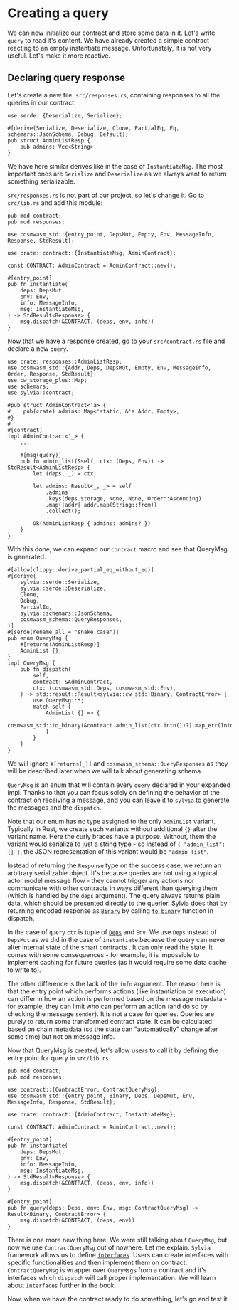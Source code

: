# Creating a query

We can now initialize our contract and store some data in it. Let's write `query` to read it's
content. We have already created a simple contract reacting to an empty instantiate message.
Unfortunately, it is not very useful. Let's make it more reactive.

## Declaring query response

Let's create a new file, `src/responses.rs`, containing responses to all the queries in our contract.

```rust,noplayground
use serde::{Deserialize, Serialize};

#[derive(Serialize, Deserialize, Clone, PartialEq, Eq, schemars::JsonSchema, Debug, Default)]
pub struct AdminListResp {
    pub admins: Vec<String>,
}
```

We have here similar derives like in the case of `InstantiateMsg`.
The most important ones are `Serialize` and `Deserialize` as we always want to return something
serializable.

`src/responses.rs` is not part of our project, so let's change it. Go to `src/lib.rs` and add this module:

```rust,noplayground
pub mod contract;
pub mod responses;

use cosmwasm_std::{entry_point, DepsMut, Empty, Env, MessageInfo, Response, StdResult};

use crate::contract::{InstantiateMsg, AdminContract};

const CONTRACT: AdminContract = AdminContract::new();

#[entry_point]
pub fn instantiate(
    deps: DepsMut,
    env: Env,
    info: MessageInfo,
    msg: InstantiateMsg,
) -> StdResult<Response> {
    msg.dispatch(&CONTRACT, (deps, env, info))
}
```

Now that we have a response created, go to your `src/contract.rs` file and declare a new `query`.

```rust,noplayground
use crate::responses::AdminListResp;
use cosmwasm_std::{Addr, Deps, DepsMut, Empty, Env, MessageInfo, Order, Response, StdResult};
use cw_storage_plus::Map;
use schemars;
use sylvia::contract;

#pub struct AdminContract<'a> {
#    pub(crate) admins: Map<'static, &'a Addr, Empty>,
#}
#
#[contract]
impl AdminContract<'_> {
    ...

    #[msg(query)]
    pub fn admin_list(&self, ctx: (Deps, Env)) -> StdResult<AdminListResp> {
        let (deps, _) = ctx;

        let admins: Result<_, _> = self
            .admins
            .keys(deps.storage, None, None, Order::Ascending)
            .map(|addr| addr.map(String::from))
            .collect();

        Ok(AdminListResp { admins: admins? })
    }
}

```

With this done, we can expand our `contract` macro and see that QueryMsg is generated.

```rust,noplayground
#[allow(clippy::derive_partial_eq_without_eq)]
#[derive(
    sylvia::serde::Serialize,
    sylvia::serde::Deserialize,
    Clone,
    Debug,
    PartialEq,
    sylvia::schemars::JsonSchema,
    cosmwasm_schema::QueryResponses,
)]
#[serde(rename_all = "snake_case")]
pub enum QueryMsg {
    #[returns(AdminListResp)]
    AdminList {},
}
impl QueryMsg {
    pub fn dispatch(
        self,
        contract: &AdminContract,
        ctx: (cosmwasm_std::Deps, cosmwasm_std::Env),
    ) -> std::result::Result<sylvia::cw_std::Binary, ContractError> {
        use QueryMsg::*;
        match self {
            AdminList {} => {
                cosmwasm_std::to_binary(&contract.admin_list(ctx.into())?).map_err(Into::into)
            }
        }
    }
}
```

We will ignore `#[returns(_)]` and `cosmwasm_schema::QueryResponses` as they will be described later
when we will talk about generating schema.

`QueryMsg` is an enum that will contain every `query` declared in your expanded impl. Thanks to
that you can focus solely on defining the behavior of the contract on receiving a message, and you
can leave it to `sylvia` to generate the messages and the `dispatch`.

Note that our enum has no type assigned to the only `AdminList` variant. Typically
in Rust, we create such variants without additional `{}` after the variant name. Here the
curly braces have a purpose. Without, them the variant would serialize to just a string
type - so instead of `{ "admin_list": {} }`, the JSON representation of this variant would be
`"admin_list"`.

Instead of returning the `Response` type on the success
case, we return an arbitrary serializable object. It's because queries are not using a typical
actor model message flow - they cannot trigger any actions nor communicate with other contracts in
ways different than querying them (which is handled by the `deps` argument). The query always
returns plain data, which should be presented directly to the querier.
Sylvia does that by returning encoded response as
[`Binary`](https://docs.rs/cosmwasm-std/1.1.0/cosmwasm_std/struct.Binary.html) by calling
[`to_binary`](https://docs.rs/cosmwasm-std/1.1.0/cosmwasm_std/fn.to_binary.html) function in dispatch.

In the case of `query` `ctx` is tuple of
[`Deps`](https://docs.rs/cosmwasm-std/1.1.0/cosmwasm_std/struct.Deps.html) and `Env`.
We use `Deps` instead of `DepsMut` as we did in the case of `instantiate` because the query can
never alter internal state of the smart contracts . It can only read the state. It comes with some
consequences - for example, it is impossible to implement caching for future queries (as it would
require some data cache to write to).

The other difference is the lack of the `info` argument. The reason here is that the entry point which
performs actions (like instantiation or execution) can differ in how an action is performed based on the
message metadata - for example, they can limit who can perform an action (and do so by checking the
message `sender`). It is not a case for queries. Queries are purely to return some
transformed contract state. It can be calculated based on chain metadata (so the state can
"automatically" change after some time) but not on message info.

Now that QueryMsg is created, let's allow users to call it by defining the entry point for
query in `src/lib.rs`.

```rust,noplayground
pub mod contract;
pub mod responses;

use contract::{ContractError, ContractQueryMsg};
use cosmwasm_std::{entry_point, Binary, Deps, DepsMut, Env, MessageInfo, Response, StdResult};

use crate::contract::{AdminContract, InstantiateMsg};

const CONTRACT: AdminContract = AdminContract::new();

#[entry_point]
pub fn instantiate(
    deps: DepsMut,
    env: Env,
    info: MessageInfo,
    msg: InstantiateMsg,
) -> StdResult<Response> {
    msg.dispatch(&CONTRACT, (deps, env, info))
}

#[entry_point]
pub fn query(deps: Deps, env: Env, msg: ContractQueryMsg) -> Result<Binary, ContractError> {
    msg.dispatch(&CONTRACT, (deps, env))
}
```

There is one more new thing here. We were still talking about `QueryMsg`, but now we use
`ContractQueryMsg` out of nowhere. Let me explain. `Sylvia` framework allows us to define
[`interfaces`](https://docs.rs/sylvia/latest/sylvia/attr.interface.html). Users can create
interfaces with specific functionalities and then implement them on contract. `ContractQueryMsg` is
wrapper over `QueryMsg`s from a contract and it's interfaces which `dispatch` will call proper
implementation. We will learn about `Interfaces` further in the book.

Now, when we have the contract ready to do something, let's go and test it.
